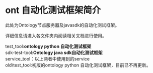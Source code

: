 # ont 自动化测试框架简介

此处为Ontology节点服务器及javasdk的自动化测试框架。

详细信息请进入各文件夹内阅读相关文档进行使用。

test_tool:**ontology python 自动化测试框架**  
sdk-test-tool:**Ontology java sdk自动化测试框架**  
service_tool：以上两者中使用到的service  
old\test_tool:初版的ontology python 自动化测试框架，目前已不再更新。  
